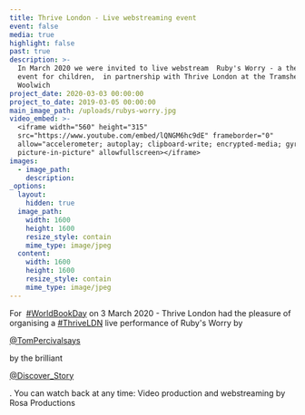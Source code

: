 ```yaml
---
title: Thrive London - Live webstreaming event
event: false
media: true
highlight: false
past: true
description: >-
  In March 2020 we were invited to live webstream  Ruby's Worry - a theatre
  event for children,  in partnership with Thrive London at the Tramshed in
  Woolwich
project_date: 2020-03-03 00:00:00
project_to_date: 2019-03-05 00:00:00
main_image_path: /uploads/rubys-worry.jpg
video_embed: >-
  <iframe width="560" height="315"
  src="https://www.youtube.com/embed/lQNGM6hc9dE" frameborder="0"
  allow="accelerometer; autoplay; clipboard-write; encrypted-media; gyroscope;
  picture-in-picture" allowfullscreen></iframe>
images:
  - image_path:
    description:
_options:
  layout:
    hidden: true
  image_path:
    width: 1600
    height: 1600
    resize_style: contain
    mime_type: image/jpeg
  content:
    width: 1600
    height: 1600
    resize_style: contain
    mime_type: image/jpeg
---
```


For &nbsp;[\#WorldBookDay](https://twitter.com/hashtag/WorldBookDay?src=hashtag_click)&nbsp;on 3 March 2020 - Thrive London had the pleasure of organising a [\#ThriveLDN](https://twitter.com/hashtag/ThriveLDN?src=hashtag_click) live performance of Ruby's Worry by

[@TomPercivalsays](https://twitter.com/TomPercivalsays)

by the brilliant

[@Discover\_Story](https://twitter.com/Discover_Story)

. You can watch back at any time: Video production and webstreaming by Rosa Productions
